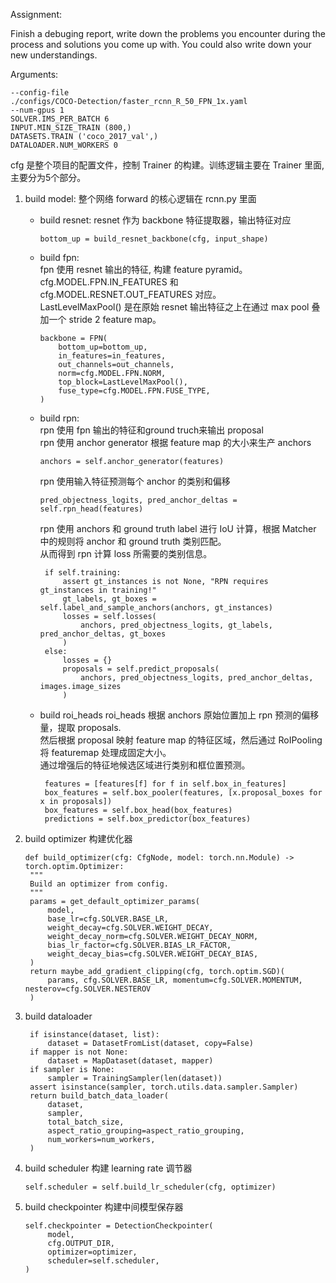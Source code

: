 
Assignment:

Finish a debuging report, write down the problems you encounter during the
process and solutions you come up with. You could also write down your new 
understandings.

Arguments:
```
--config-file 
./configs/COCO-Detection/faster_rcnn_R_50_FPN_1x.yaml 
--num-gpus 1 
SOLVER.IMS_PER_BATCH 6 
INPUT.MIN_SIZE_TRAIN (800,) 
DATASETS.TRAIN ('coco_2017_val',) 
DATALOADER.NUM_WORKERS 0
```


cfg 是整个项目的配置文件，控制 Trainer 的构建。训练逻辑主要在 Trainer 里面, 主要分为5个部分。

1. build model: 整个网络 forward 的核心逻辑在 rcnn.py 里面 
    + build resnet: resnet 作为 backbone 特征提取器，输出特征对应 
        ```
        bottom_up = build_resnet_backbone(cfg, input_shape)
        ```
    + build fpn: \
      fpn 使用 resnet 输出的特征, 构建 feature pyramid。 \
      cfg.MODEL.FPN.IN_FEATURES 和 cfg.MODEL.RESNET.OUT_FEATURES 对应。 \
      LastLevelMaxPool() 是在原始 resnet 输出特征之上在通过 max pool 叠加一个 stride 2 feature map。
        ```
        backbone = FPN(
            bottom_up=bottom_up,
            in_features=in_features,
            out_channels=out_channels,
            norm=cfg.MODEL.FPN.NORM,
            top_block=LastLevelMaxPool(),
            fuse_type=cfg.MODEL.FPN.FUSE_TYPE,
        )
        ```
     + build rpn: \
       rpn 使用 fpn 输出的特征和ground truch来输出 proposal \
       rpn 使用 anchor generator 根据 feature map 的大小来生产 anchors
       ```
       anchors = self.anchor_generator(features)
       ```
       rpn 使用输入特征预测每个 anchor 的类别和偏移
       ```
       pred_objectness_logits, pred_anchor_deltas = self.rpn_head(features)
       ```
       rpn 使用 anchors 和 ground truth label 进行 IoU 计算，根据 Matcher 中的规则将 anchor 和 ground truth 类别匹配。\
       从而得到 rpn 计算 loss 所需要的类别信息。 
       ```
        if self.training:
            assert gt_instances is not None, "RPN requires gt_instances in training!"
            gt_labels, gt_boxes = self.label_and_sample_anchors(anchors, gt_instances)
            losses = self.losses(
                anchors, pred_objectness_logits, gt_labels, pred_anchor_deltas, gt_boxes
            )
        else:
            losses = {}
            proposals = self.predict_proposals(
                anchors, pred_objectness_logits, pred_anchor_deltas, images.image_sizes
            )
        ```
     + build roi_heads
       roi_heads 根据 anchors 原始位置加上 rpn 预测的偏移量，提取 proposals.\
       然后根据 proposal 映射 feature map 的特征区域，然后通过 RoIPooling 将 featuremap 处理成固定大小。\
       通过增强后的特征地候选区域进行类别和框位置预测。
       ```
        features = [features[f] for f in self.box_in_features]
        box_features = self.box_pooler(features, [x.proposal_boxes for x in proposals])
        box_features = self.box_head(box_features)
        predictions = self.box_predictor(box_features)
       ```
       
2. build optimizer
   构建优化器
   ```
   def build_optimizer(cfg: CfgNode, model: torch.nn.Module) -> torch.optim.Optimizer:
    """
    Build an optimizer from config.
    """
    params = get_default_optimizer_params(
        model,
        base_lr=cfg.SOLVER.BASE_LR,
        weight_decay=cfg.SOLVER.WEIGHT_DECAY,
        weight_decay_norm=cfg.SOLVER.WEIGHT_DECAY_NORM,
        bias_lr_factor=cfg.SOLVER.BIAS_LR_FACTOR,
        weight_decay_bias=cfg.SOLVER.WEIGHT_DECAY_BIAS,
    )
    return maybe_add_gradient_clipping(cfg, torch.optim.SGD)(
        params, cfg.SOLVER.BASE_LR, momentum=cfg.SOLVER.MOMENTUM, nesterov=cfg.SOLVER.NESTEROV
    )
   ```

3. build dataloader
   ```
    if isinstance(dataset, list):
        dataset = DatasetFromList(dataset, copy=False)
    if mapper is not None:
        dataset = MapDataset(dataset, mapper)
    if sampler is None:
        sampler = TrainingSampler(len(dataset))
    assert isinstance(sampler, torch.utils.data.sampler.Sampler)
    return build_batch_data_loader(
        dataset,
        sampler,
        total_batch_size,
        aspect_ratio_grouping=aspect_ratio_grouping,
        num_workers=num_workers,
    )
   ```
   
4. build scheduler
   构建 learning rate 调节器
   ```
   self.scheduler = self.build_lr_scheduler(cfg, optimizer)
   ```

5. build checkpointer
   构建中间模型保存器
   ```
   self.checkpointer = DetectionCheckpointer(
        model, 
        cfg.OUTPUT_DIR,
        optimizer=optimizer,
        scheduler=self.scheduler,
   )
   ```



